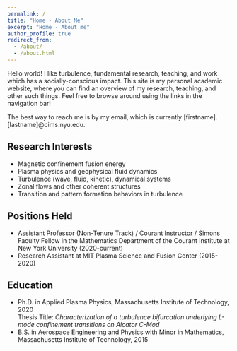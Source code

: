 ```yaml
---
permalink: /
title: "Home - About Me"
excerpt: "Home - About me"
author_profile: true
redirect_from: 
  - /about/
  - /about.html
---
```


Hello world! I like turbulence, fundamental research, teaching, and work which has a socially-conscious impact. This site is my personal academic website, where you can find an overview of my research, teaching, and other such things. Feel free to browse around using the links in the navigation bar!

The best way to reach me is by my email, which is currently [firstname].[lastname]@cims.nyu.edu.

## Research Interests
* Magnetic confinement fusion energy
* Plasma physics and geophysical fluid dynamics
* Turbulence (wave, fluid, kinetic), dynamical systems
* Zonal flows and other coherent structures
* Transition and pattern formation behaviors in turbulence

## Positions Held
* Assistant Professor (Non-Tenure Track) / Courant Instructor / Simons Faculty Fellow in the Mathematics Department of the Courant Institute at New York University (2020-current)
* Research Assistant at MIT Plasma Science and Fusion Center (2015-2020)

## Education
* Ph.D. in Applied Plasma Physics, Massachusetts Institute of Technology, 2020 \
Thesis Title: _Characterization of a turbulence bifurcation underlying L-mode confinement transitions on Alcator C-Mod_
* B.S. in Aerospace Engineering and Physics with Minor in Mathematics, Massachusetts Institute of Technology, 2015

